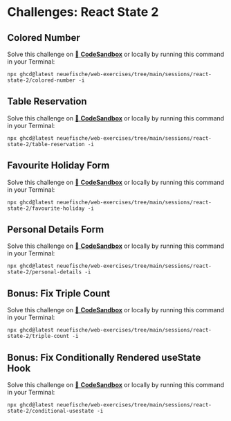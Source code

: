 # Challenges: React State 2

## Colored Number

Solve this challenge on
[🔗 **CodeSandbox**](https://codesandbox.io/s/github/neuefische/web-exercises/tree/main/sessions/react-state-2/colored-number?file=/README.md)
or locally by running this command in your Terminal:

```
npx ghcd@latest neuefische/web-exercises/tree/main/sessions/react-state-2/colored-number -i
```

## Table Reservation

Solve this challenge on
[🔗 **CodeSandbox**](https://codesandbox.io/s/github/neuefische/web-exercises/tree/main/sessions/react-state-2/table-reservation?file=/README.md)
or locally by running this command in your Terminal:

```
npx ghcd@latest neuefische/web-exercises/tree/main/sessions/react-state-2/table-reservation -i
```

## Favourite Holiday Form

Solve this challenge on
[🔗 **CodeSandbox**](https://codesandbox.io/s/github/neuefische/web-exercises/tree/main/sessions/react-state-2/favourite-holiday?file=/README.md)
or locally by running this command in your Terminal:

```
npx ghcd@latest neuefische/web-exercises/tree/main/sessions/react-state-2/favourite-holiday -i
```

## Personal Details Form

Solve this challenge on
[🔗 **CodeSandbox**](https://codesandbox.io/s/github/neuefische/web-exercises/tree/main/sessions/react-state-2/personal-details?file=/README.md)
or locally by running this command in your Terminal:

```
npx ghcd@latest neuefische/web-exercises/tree/main/sessions/react-state-2/personal-details -i
```

## Bonus: Fix Triple Count

Solve this challenge on
[🔗 **CodeSandbox**](https://codesandbox.io/s/github/neuefische/web-exercises/tree/main/sessions/react-state-2/triple-count?file=/README.md)
or locally by running this command in your Terminal:

```
npx ghcd@latest neuefische/web-exercises/tree/main/sessions/react-state-2/triple-count -i
```

## Bonus: Fix Conditionally Rendered useState Hook

Solve this challenge on
[🔗 **CodeSandbox**](https://codesandbox.io/s/github/neuefische/web-exercises/tree/main/sessions/react-state-2/conditional-usestate?file=/README.md)
or locally by running this command in your Terminal:

```
npx ghcd@latest neuefische/web-exercises/tree/main/sessions/react-state-2/conditional-usestate -i
```
